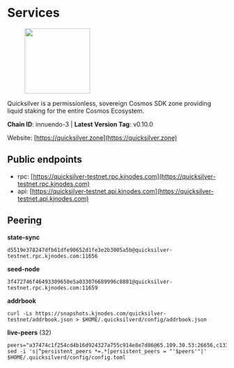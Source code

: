 # Services

<figure><img src="https://raw.githubusercontent.com/kj89/testnet_manuals/main/pingpub/logos/quicksilver.png" width="150" alt=""><figcaption></figcaption></figure>

Quicksilver is a permissionless, sovereign Cosmos SDK zone providing liquid staking for the entire Cosmos Ecosystem.

**Chain ID**: innuendo-3 | **Latest Version Tag**: v0.10.0

Website: [https://quicksilver.zone](https://quicksilver.zone)


## Public endpoints

* rpc: [https://quicksilver-testnet.rpc.kjnodes.com](https://quicksilver-testnet.rpc.kjnodes.com)
* api: [https://quicksilver-testnet.api.kjnodes.com](https://quicksilver-testnet.api.kjnodes.com)

## Peering

**state-sync**

```
d5519e378247dfb61dfe90652d1fe3e2b3005a5b@quicksilver-testnet.rpc.kjnodes.com:11656
```

**seed-node**

```
3f472746f46493309650e5a033076689996c8881@quicksilver-testnet.rpc.kjnodes.com:11659
```

**addrbook**
```
curl -Ls https://snapshots.kjnodes.com/quicksilver-testnet/addrbook.json > $HOME/.quicksilverd/config/addrbook.json
```

**live-peers** (32)
```
peers="a37474c1f254cd4b16d924327a755c914e8e7d86@65.109.30.53:26656,c133c4c0c7034c8c345330f394984ad08092fc14@138.201.17.11:27656,c896ef12812a82eea865111c49f226849ad077db@144.76.236.90:26656,41f7d7004cace7bd1760a5f980a86123700c8f1d@185.146.148.116:26656,8a334ed2e728ca1164f8ef6ae58dd5fda31da5be@66.94.104.239:26641,025e1a9ba7e536e1db47569b55081f7adf6d2f9e@95.217.83.28:26636,06ec5dee70a810d008885b167581807f0f0314aa@38.129.16.69:11656,0551eaa0db7097274410ee27a71672817e314b83@167.235.245.191:26656,0a3ac40a7a4ce35978c4da97be2eb6974bc3c58b@185.252.233.217:46656,8e9758a4ad29a1eb0a3343b192c5ee3509aac09e@185.163.64.156:26656,dc88be3a0075ce429a423237abe223a9528ce0df@65.108.204.119:31656,2096650d8586b858d3369205f3b46ac4c765bc8e@65.109.53.155:26656,8ff8a186fe9cbc70d0f34891fa051f87e561a48b@158.160.0.93:26656,a854277e77b0ac095e53156266cdc39ad4b13b2f@142.132.205.94:15619,64c58848cae4f3f1cb5d7700d3c225aa21536d28@142.132.155.252:47656,ba6c461874236d6dc95083886c8bd833d47d5c0a@195.3.221.13:46656,7fe3007cba4de49584cbdad9489ffecfc9651c57@65.108.79.246:26673,7d112277450f0a8ef1059e6b334c373a215726ea@23.88.0.170:15619,711b97aa5956c6ce95c05895faa6c3ad3c04d440@135.181.59.162:11156,e0f0703e9ce343c46e0ec01b19216715e817b358@65.109.85.170:28656,ca1dc45c25919c5b945f4c52c1e8470755a01225@65.108.44.149:20656,87d4e2b90141d5d52ed04387db4a46408c3fd66c@35.240.77.20:26656,433f85361545a434ad6b4202e2f373e4894ecf39@142.132.151.99:15619,19c724a6c0e00615b22fc307798fba9640259e45@135.181.137.120:47656,5c6bfcfd42e8a4cf7960cf8b1860eed3de17196d@65.108.75.237:2010,47a7fac621a79649519eadbb8deb92d33bb3259b@161.97.82.203:26256,392a7ec2683e288866c353b7a8ac9ecc4e7b4bfc@142.165.207.19:16656,b9b7e3d11ceffcd40261d3ae062307628817e1ff@212.8.240.13:2366,f7edad3ff5a85d039e7de12067c63064c5b42d63@46.4.121.72:11656,d9a458c840a46aa284ff9b3f1fc1df3b1cc5f386@51.195.234.250:26656,7b21198feaf0882f09fcbb24060961f434d158a3@35.242.163.107:26656,ae9f56518c60db2f79fb105c5b935febeb0226f0@198.244.203.194:26656"
sed -i 's|^persistent_peers *=.*|persistent_peers = "'$peers'"|' $HOME/.quicksilverd/config/config.toml
```
